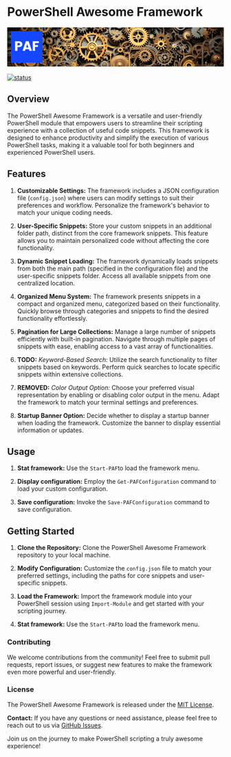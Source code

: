 # PowerShell Awesome Framework

![PowerShell Awesome Framework](https://github.com/voytas75/PowershellFramework/blob/master/images/banerPAF.png?raw=true "PowerShell Awesome Framework")

[![status](https://img.shields.io/badge/status-DEV-red)](https://github.com/voytas75/PowershellFramework/blob/master/powershell-awesome-framework/ReleaseNotes.md)

## Overview

The PowerShell Awesome Framework is a versatile and user-friendly PowerShell module that empowers users to streamline their scripting experience with a collection of useful code snippets. This framework is designed to enhance productivity and simplify the execution of various PowerShell tasks, making it a valuable tool for both beginners and experienced PowerShell users.

## Features

1. **Customizable Settings:** The framework includes a JSON configuration file (`config.json`) where users can modify settings to suit their preferences and workflow. Personalize the framework's behavior to match your unique coding needs.

2. **User-Specific Snippets:** Store your custom snippets in an additional folder path, distinct from the core framework snippets. This feature allows you to maintain personalized code without affecting the core functionality.

3. **Dynamic Snippet Loading:** The framework dynamically loads snippets from both the main path (specified in the configuration file) and the user-specific snippets folder. Access all available snippets from one centralized location.

4. **Organized Menu System:** The framework presents snippets in a compact and organized menu, categorized based on their functionality. Quickly browse through categories and snippets to find the desired functionality effortlessly.

5. **Pagination for Large Collections:** Manage a large number of snippets efficiently with built-in pagination. Navigate through multiple pages of snippets with ease, enabling access to a vast array of functionalities.

6. **TODO:** *Keyword-Based Search:* Utilize the search functionality to filter snippets based on keywords. Perform quick searches to locate specific snippets within extensive collections.

7. **REMOVED:** *Color Output Option:* Choose your preferred visual representation by enabling or disabling color output in the menu. Adapt the framework to match your terminal settings and preferences.

8. **Startup Banner Option:** Decide whether to display a startup banner when loading the framework. Customize the banner to display essential information or updates.

## Usage

1. **Stat framework:** Use the `Start-PAF`to load the framework menu.

2. **Display configuration:** Employ the `Get-PAFConfiguration` command to load your custom configuration.

3. **Save configuration:** Invoke the `Save-PAFConfiguration` command to save configuration.

## Getting Started

1. **Clone the Repository:** Clone the PowerShell Awesome Framework repository to your local machine.

2. **Modify Configuration:** Customize the `config.json` file to match your preferred settings, including the paths for core snippets and user-specific snippets.

3. **Load the Framework:** Import the framework module into your PowerShell session using `Import-Module` and get started with your scripting journey.

4. **Stat framework:** Use the `Start-PAF`to load the framework menu.

### Contributing

We welcome contributions from the community! Feel free to submit pull requests, report issues, or suggest new features to make the framework even more powerful and user-friendly.

### License

The PowerShell Awesome Framework is released under the [MIT License](https://github.com/voytas75/PowershellFramework/blob/master/LICENSE).

**Contact:**
If you have any questions or need assistance, please feel free to reach out to us via [GitHub Issues](https://github.com/voytas75/PowershellFramework/issues).

Join us on the journey to make PowerShell scripting a truly awesome experience!
